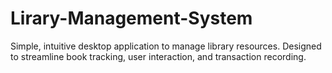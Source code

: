 # Lirary-Management-System
Simple, intuitive desktop application to manage library resources. Designed to streamline book tracking, user interaction, and transaction recording.
